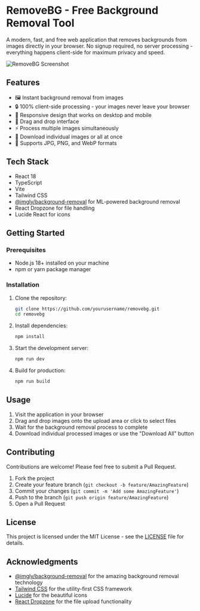 # RemoveBG - Free Background Removal Tool

A modern, fast, and free web application that removes backgrounds from images directly in your browser. No signup required, no server processing - everything happens client-side for maximum privacy and speed.

![RemoveBG Screenshot](https://images.unsplash.com/photo-1635002964051-738233b04c64?q=80&w=1200&auto=format)

## Features

- 🖼️ Instant background removal from images
- 🔒 100% client-side processing - your images never leave your browser
- 📱 Responsive design that works on desktop and mobile
- 🎯 Drag and drop interface
- ⚡ Process multiple images simultaneously
- 💾 Download individual images or all at once
- 🎨 Supports JPG, PNG, and WebP formats

## Tech Stack

- React 18
- TypeScript
- Vite
- Tailwind CSS
- [@imgly/background-removal](https://github.com/imgly/background-removal) for ML-powered background removal
- React Dropzone for file handling
- Lucide React for icons

## Getting Started

### Prerequisites

- Node.js 18+ installed on your machine
- npm or yarn package manager

### Installation

1. Clone the repository:
   ```bash
   git clone https://github.com/yourusername/removebg.git
   cd removebg
   ```

2. Install dependencies:
   ```bash
   npm install
   ```

3. Start the development server:
   ```bash
   npm run dev
   ```

4. Build for production:
   ```bash
   npm run build
   ```

## Usage

1. Visit the application in your browser
2. Drag and drop images onto the upload area or click to select files
3. Wait for the background removal process to complete
4. Download individual processed images or use the "Download All" button

## Contributing

Contributions are welcome! Please feel free to submit a Pull Request.

1. Fork the project
2. Create your feature branch (`git checkout -b feature/AmazingFeature`)
3. Commit your changes (`git commit -m 'Add some AmazingFeature'`)
4. Push to the branch (`git push origin feature/AmazingFeature`)
5. Open a Pull Request

## License

This project is licensed under the MIT License - see the [LICENSE](LICENSE) file for details.

## Acknowledgments

- [@imgly/background-removal](https://github.com/imgly/background-removal) for the amazing background removal technology
- [Tailwind CSS](https://tailwindcss.com) for the utility-first CSS framework
- [Lucide](https://lucide.dev) for the beautiful icons
- [React Dropzone](https://react-dropzone.js.org/) for the file upload functionality